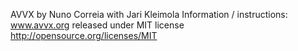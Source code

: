 AVVX by Nuno Correia with Jari Kleimola
Information / instructions: www.avvx.org
released under MIT license http://opensource.org/licenses/MIT
